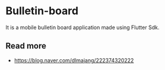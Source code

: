 # Bulletin-board
It is a mobile bulletin board application made using Flutter Sdk.

## Read more
- https://blog.naver.com/dlmajang/222374320222
